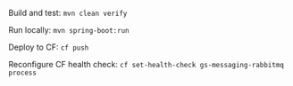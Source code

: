 Build and test:
`mvn clean verify`

Run locally:
`mvn spring-boot:run`

Deploy to CF:
`cf push`

Reconfigure CF health check:
`cf set-health-check gs-messaging-rabbitmq process`
